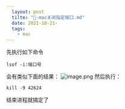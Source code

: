 ```yaml
---
  layout: post
  tilte: "🍎-mac关闭指定端口.md"
  date: 2021-10-21-
  tags: 
    - mac
---
```

  先执行如下命令
```
lsof -i:端口号
```
会有类似下面的结果：
![image.png](https://upload-images.jianshu.io/upload_images/15312191-c30f1e7e5dcc7cd3.png?imageMogr2/auto-orient/strip%7CimageView2/2/w/1240)
然后执行： 
```
kill -9 42624
```
结束进程就搞定了
